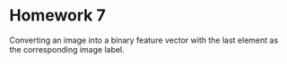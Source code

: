 # Homework 7

Converting an image into a binary feature vector with the last element as the corresponding image label.


